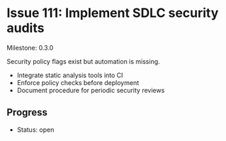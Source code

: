 # Issue 111: Implement SDLC security audits
Milestone: 0.3.0

Security policy flags exist but automation is missing.

- Integrate static analysis tools into CI
- Enforce policy checks before deployment
- Document procedure for periodic security reviews

## Progress

- Status: open
